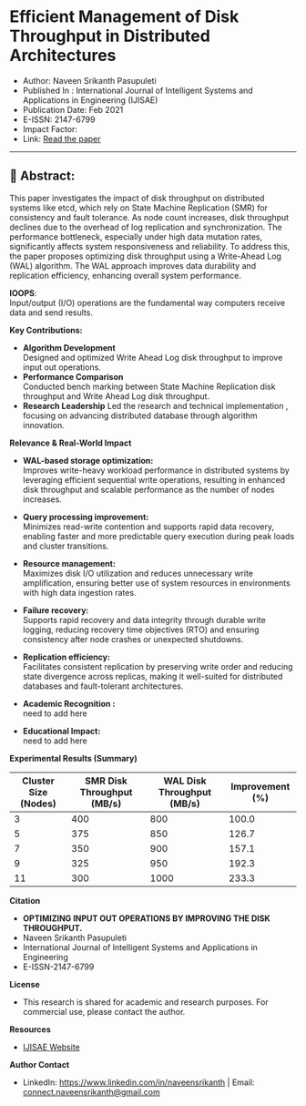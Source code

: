 # Efficient Management of Disk Throughput in Distributed Architectures
* Author: Naveen Srikanth Pasupuleti
* Published In : International Journal of Intelligent Systems and Applications in Engineering (IJISAE)
* Publication Date: Feb 2021
* E-ISSN: 2147-6799
* Impact Factor: 
* Link: [Read the paper](https://ijisae.org/index.php/IJISAE/article/view/7608/6625)
---
## 📌 **Abstract**:
This paper investigates the impact of disk throughput on distributed systems like etcd, which rely on State Machine Replication (SMR) for consistency and fault tolerance. As node count increases, disk throughput declines due to the overhead of log replication and synchronization. The performance bottleneck, especially under high data mutation rates, significantly affects system responsiveness and reliability. To address this, the paper proposes optimizing disk throughput using a Write-Ahead Log (WAL) algorithm. The WAL approach improves data durability and replication efficiency, enhancing overall system performance.

**IOOPS**:\
Input/output (I/O) operations are the fundamental way computers receive data and send results.

**Key Contributions:** 
* **Algorithm Development** \
  Designed and optimized Write Ahead Log disk throughput to improve input out operations.
* **Performance Comparison** \
  Conducted bench marking between State Machine Replication disk throughput and Write Ahead Log disk throughput.
* **Research Leadership**
  Led the research and technical implementation , focusing on advancing distributed database through algorithm innovation.

**Relevance & Real-World Impact**
* **WAL-based storage optimization:**\
Improves write-heavy workload performance in distributed systems by leveraging efficient sequential write operations, resulting in enhanced disk throughput and scalable performance as the number of nodes increases.

* **Query processing improvement:**\
Minimizes read-write contention and supports rapid data recovery, enabling faster and more predictable query execution during peak loads and cluster transitions.

* **Resource management:**\
Maximizes disk I/O utilization and reduces unnecessary write amplification, ensuring better use of system resources in environments with high data ingestion rates.

* **Failure recovery:**\
Supports rapid recovery and data integrity through durable write logging, reducing recovery time objectives (RTO) and ensuring consistency after node crashes or unexpected shutdowns.

* **Replication efficiency:**\
Facilitates consistent replication by preserving write order and reducing state divergence across replicas, making it well-suited for distributed databases and fault-tolerant architectures.

* **Academic Recognition :** \
    need to add here
* **Educational Impact:** \
    need to add here

**Experimental Results (Summary)**

| Cluster Size (Nodes) | SMR Disk Throughput (MB/s)| WAL Disk Throughput (MB/s) | Improvement (%) |
| ---------------------| ------------------------- | -------------------------- | ----------------|
| 3                    | 400                       | 800                        | 100.0           |
| 5                    | 375                       | 850                        | 126.7           |
| 7                    | 350                       | 900                        | 157.1           |
| 9                    | 325                       | 950                        | 192.3           |
| 11                   | 300                       | 1000                       | 233.3           |

**Citation**
* **OPTIMIZING INPUT OUT OPERATIONS BY IMPROVING THE DISK THROUGHPUT.**
*   Naveen Srikanth Pasupuleti
*   International Journal of Intelligent Systems and Applications in Engineering
*   E-ISSN-2147-6799

**License**
* This research is shared for academic and research purposes. For commercial use, please contact the author.

**Resources**
* [IJISAE Website](https://ijisae.org/index.php/IJISAE)

**Author Contact** 
  * LinkedIn: https://www.linkedin.com/in/naveensrikanth  |  Email: connect.naveensrikanth@gmail.com
